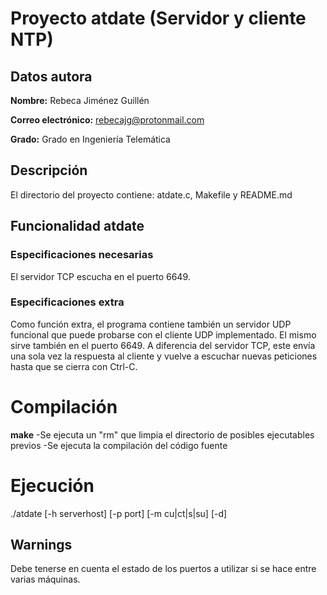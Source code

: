 # Proyecto atdate (Servidor y cliente NTP)
## Datos autora
**Nombre:** Rebeca Jiménez Guillén

**Correo electrónico:** rebecajg@protonmail.com

**Grado:** Grado en Ingeniería Telemática

## Descripción
  El directorio del proyecto contiene: atdate.c, Makefile y README.md

## Funcionalidad atdate
### Especificaciones necesarias
  El servidor TCP escucha en el puerto 6649.
  
### Especificaciones extra
  Como función extra, el programa contiene también un servidor UDP funcional que
  puede probarse con el cliente UDP implementado. El mismo sirve también en el
  puerto 6649.
  A diferencia del servidor TCP, este envía una sola vez la respuesta al cliente
  y vuelve a escuchar nuevas peticiones hasta que se cierra con Ctrl-C.

# Compilación
  **make**
    -Se ejecuta un "rm" que limpia el directorio de posibles ejecutables previos
    -Se ejecuta la compilación del código fuente

# Ejecución
  ./atdate [-h serverhost] [-p port] [-m cu|ct|s|su] [-d]

## Warnings
  Debe tenerse en cuenta el estado de los puertos a utilizar si se hace entre varias máquinas.

